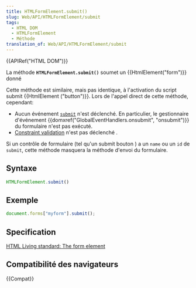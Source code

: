 ```yaml
---
title: HTMLFormElement.submit()
slug: Web/API/HTMLFormElement/submit
tags:
  - HTML DOM
  - HTMLFormElement
  - Méthode
translation_of: Web/API/HTMLFormElement/submit
---
```


{{APIRef("HTML DOM")}}

La méthode **`HTMLFormElement.submit()`** soumet un {{HtmlElement("form")}} donné

Cette méthode est similaire, mais pas identique, à l'activation du script submit {{HtmlElement ("button")}}. Lors de l'appel direct de cette méthode, cependant:

- Aucun événement [`submit`](/fr/docs/Web/API/HTMLFormElement/submit_event) n'est déclenché. En particulier, le gestionnaire d'événement {{domxref("GlobalEventHandlers.onsubmit", "onsubmit")}} du formulaire n'est pas exécuté.
- [Constraint validation](/fr/docs/Web/Guide/HTML/HTML5/Constraint_validation) n'est pas déclenché .

Si un contrôle de formulaire (tel qu'un submit bouton ) a un `name` ou un `id` de `submit`, cette méthode masquera la méthode d'envoi du formulaire.

## Syntaxe

```js
HTMLFormElement.submit()
```

## Exemple

```js
document.forms["myform"].submit();
```

## Specification

[HTML Living standard: The form element](https://html.spec.whatwg.org/multipage/forms.html#the-form-element)

## Compatibilité des navigateurs

{{Compat}}
